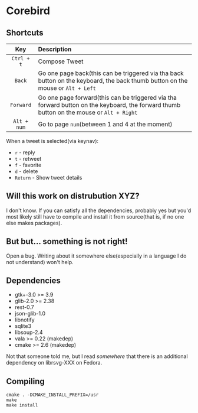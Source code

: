
# Corebird


## Shortcuts

| Key         | Description                                                                                                                               |
| :-----:     | :-----------                                                                                                                              |
| `Ctrl + t`  | Compose Tweet                                                                                                                             |
| `Back`      | Go one page back(this can be triggered via tha back button on the keyboard, the back thumb button on the mouse or  `Alt + Left`           |
| `Forward`   | Go one page forward(this can be triggered via tha forward button on the keyboard, the forward thumb button on the mouse or  `Alt + Right` |
| `Alt + num` | Go to page `num`(between 1 and 4 at the moment)                                                                                           |


  When a tweet is selected(via keynav):

  - `r` - reply
  - `t` - retweet
  - `f` - favorite
  - `d` - delete
  - `Return` - Show tweet details


## Will this work on distrubution XYZ?
  I don't know. If you can satisfy all the dependencies, probably yes but
  you'd most likely still have to compile and install it from source(that is,
  if no one else makes packages).


## But but... something is not right!
  Open a bug. Writing about it somewhere else(especially in a language I do not understand) won't help.


## Dependencies
 - gtk+-3.0 >= 3.9
 - glib-2.0 >= 2.38
 - rest-0.7
 - json-glib-1.0
 - libnotify
 - sqlite3
 - libsoup-2.4
 - vala >= 0.22 (makedep)
 - cmake >= 2.6 (makedep)

Not that someone told me, but I read *somewhere* that there is an additional dependency
on librsvg-XXX on Fedora.

## Compiling

```
cmake . -DCMAKE_INSTALL_PREFIX=/usr
make
make install
```

